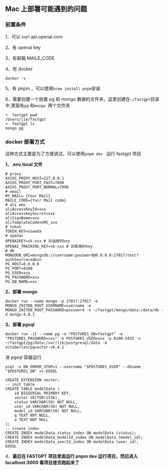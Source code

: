 ## Mac 上部署可能遇到的问题

### 前置条件

1、可以 curl api.openai.com

2、有 openai key

3、有邮箱 MAILE_CODE

4、有 docker

```
docker -v
```

5、有 pnpm ，可以使用`brew install pnpm`安装

6、需要创建一个放置 pg 和 mongo 数据的文件夹，这里创建在`~/fastgpt`目录中,里面有`pg` 和`mongo `两个文件夹

```
➜  fastgpt pwd
/Users/jie/fastgpt
➜  fastgpt ls
mongo pg
```

### docker 部署方式

这种方式主要是为了方便调试，可以使用`pnpm dev ` 运行 fastgpt 项目

**1、.env.local 文件**

```
# proxy
AXIOS_PROXY_HOST=127.0.0.1
AXIOS_PROXY_PORT_FAST=7890
AXIOS_PROXY_PORT_NORMAL=7890
# email
MY_MAIL= {Your Mail}
MAILE_CODE={Yoir Mail code}
# ali ems
aliAccessKeyId=xxx
aliAccessKeySecret=xxx
aliSignName=xxx
aliTemplateCode=SMS_xxx
# token
TOKEN_KEY=sswada
# openai
OPENAIKEY=sk-xxx # 对话用的key
OPENAI_TRAINING_KEY=sk-xxx # 训练用的key
# db
MONGODB_URI=mongodb://username:password@0.0.0.0:27017/test?authSource=admin
PG_HOST=0.0.0.0
PG_PORT=8100
PG_USER=xxx
PG_PASSWORD=xxx
PG_DB_NAME=xxx
```

**2、部署 mongo**

```
docker run --name mongo -p 27017:27017 -e MONGO_INITDB_ROOT_USERNAME=username -e MONGO_INITDB_ROOT_PASSWORD=password -v ~/fastgpt/mongo/data:/data/db -d mongo:4.0.1
```

**3、部署 pgsql**

```
docker run -it --name pg -e "POSTGRES_DB=fastgpt" -e "POSTGRES_PASSWORD=xxx" -e POSTGRES_USER=xxx -p 8100:5432 -v ~/fastgpt/pg/data:/var/lib/postgresql/data -d octoberlan/pgvector:v0.4.1
```

进 pgsql 容器运行

```
psql -v ON_ERROR_STOP=1 --username "$POSTGRES_USER" --dbname "$POSTGRES_DB" <<-EOSQL

CREATE EXTENSION vector;
-- init table
CREATE TABLE modelData (
    id BIGSERIAL PRIMARY KEY,
    vector VECTOR(1536),
    status VARCHAR(50) NOT NULL,
    user_id VARCHAR(50) NOT NULL,
    model_id VARCHAR(50) NOT NULL,
    q TEXT NOT NULL,
    a TEXT NOT NULL
);
-- create index
CREATE INDEX modelData_status_index ON modelData (status);
CREATE INDEX modelData_modelId_index ON modelData (model_id);
CREATE INDEX modelData_userId_index ON modelData (user_id);
EOSQL
```

4、**最后在 FASTGPT 项目里面运行 pnpm dev 运行项目，然后进入 localhost:3000 看项目是否跑起来了**
